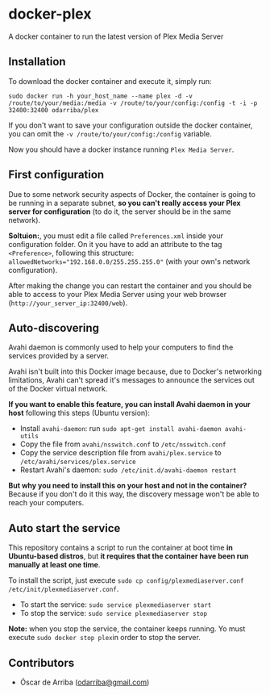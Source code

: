 # docker-plex
A docker container to run the latest version of Plex Media Server

## Installation

To download the docker container and execute it, simply run:

`sudo docker run -h your_host_name --name plex -d -v /route/to/your/media:/media -v /route/to/your/config:/config -t -i -p 32400:32400 odarriba/plex`

If you don't want to save your configuration outside the docker container, you can omit the `-v /route/to/your/config:/config` variable.

Now you should have a docker instance running `Plex Media Server`.

## First configuration

Due to some network security aspects of Docker, the container is going to be running in a separate subnet, **so you can't really access your Plex server for configuration** (to do it, the server should be in the same network).

**Soltuion:**, you must edit a file called `Preferences.xml` inside your configuration folder. On it you have to add an attribute to the tag `<Preference>`, following this structure: `allowedNetworks="192.168.0.0/255.255.255.0"` (with your own's network configuration).

After making the change you can restart the container and you should be able to access to your Plex Media Server using your web browser (`http://your_server_ip:32400/web`).

## Auto-discovering

Avahi daemon is commonly used to help your computers to find the services provided by a server.

Avahi isn't built into this Docker image because, due to Docker's networking limitations, Avahi can't spread it's messages to announce the services out of the Docker virtual network.

**If you want to enable this feature, you can install Avahi daemon in your host** following this steps (Ubuntu version):

* Install `avahi-daemon`: run `sudo apt-get install avahi-daemon avahi-utils`
* Copy the file from `avahi/nsswitch.conf` to `/etc/nsswitch.conf`
* Copy the service description file from `avahi/plex.service` to `/etc/avahi/services/plex.service`
* Restart Avahi's daemon: `sudo /etc/init.d/avahi-daemon restart`

**But why you need to install this on your host and not in the container?** Because if you don't do it this way, the discovery message won't be able to reach your computers.

## Auto start the service

This repository contains a script to run the container at boot time **in Ubuntu-based distros**, but **it requires that the container have been run manually at least one time**.

To install the script, just execute `sudo cp config/plexmediaserver.conf /etc/init/plexmediaserver.conf`.

* To start the service: `sudo service plexmediaserver start`
* To stop the service: `sudo service plexmediaserver stop`

**Note:** when you stop the service, the container keeps running. Yo must execute `sudo docker stop plex`in order to stop the server.

## Contributors

* Óscar de Arriba (odarriba@gmail.com)